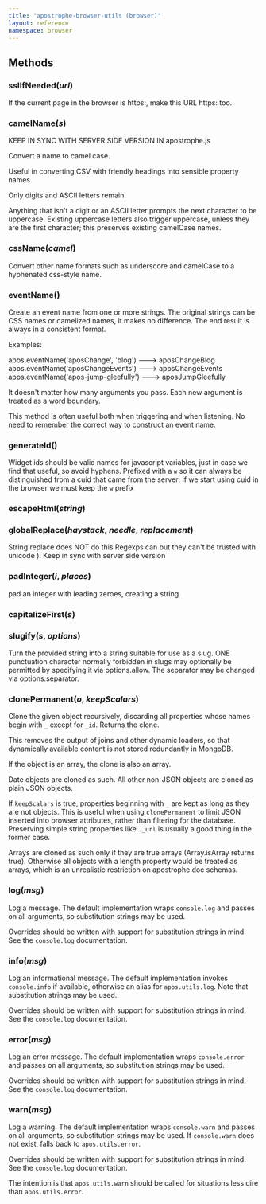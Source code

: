 ```yaml
---
title: "apostrophe-browser-utils (browser)"
layout: reference
namespace: browser
---
```


## Methods
### sslIfNeeded(*url*)
If the current page in the browser is https:, make this
URL https: too.
### camelName(*s*)
KEEP IN SYNC WITH SERVER SIDE VERSION IN apostrophe.js

Convert a name to camel case.

Useful in converting CSV with friendly headings into sensible property names.

Only digits and ASCII letters remain.

Anything that isn't a digit or an ASCII letter prompts the next character
to be uppercase. Existing uppercase letters also trigger uppercase, unless
they are the first character; this preserves existing camelCase names.
### cssName(*camel*)
Convert other name formats such as underscore and camelCase to a hyphenated css-style
name.
### eventName()
Create an event name from one or more strings. The original strings can be
CSS names or camelized names, it makes no difference. The end result
is always in a consistent format.

Examples:

apos.eventName('aposChange', 'blog') ---> aposChangeBlog
apos.eventName('aposChangeEvents') ---> aposChangeEvents
apos.eventName('apos-jump-gleefully') ---> aposJumpGleefully

It doesn't matter how many arguments you pass. Each new argument
is treated as a word boundary.

This method is often useful both when triggering and when listening.
No need to remember the correct way to construct an event name.
### generateId()
Widget ids should be valid names for javascript variables, just in case
we find that useful, so avoid hyphens. Prefixed with a `w` so it can
always be distinguished from a cuid that came from the server; if we
start using cuid in the browser we must keep the `w` prefix
### escapeHtml(*string*)

### globalReplace(*haystack*, *needle*, *replacement*)
String.replace does NOT do this
Regexps can but they can't be trusted with unicode ):
Keep in sync with server side version
### padInteger(*i*, *places*)
pad an integer with leading zeroes, creating a string
### capitalizeFirst(*s*)

### slugify(*s*, *options*)
Turn the provided string into a string suitable for use as a slug.
ONE punctuation character normally forbidden in slugs may
optionally be permitted by specifying it via options.allow.
The separator may be changed via options.separator.
### clonePermanent(*o*, *keepScalars*)
Clone the given object recursively, discarding all
properties whose names begin with `_` except
for `_id`. Returns the clone.

This removes the output of joins and
other dynamic loaders, so that dynamically available
content is not stored redundantly in MongoDB.

If the object is an array, the clone is also an array.

Date objects are cloned as such. All other non-JSON
objects are cloned as plain JSON objects.

If `keepScalars` is true, properties beginning with `_`
are kept as long as they are not objects. This is useful
when using `clonePermanent` to limit JSON inserted into
browser attributes, rather than filtering for the database.
Preserving simple string properties like `._url` is usually
a good thing in the former case.

Arrays are cloned as such only if they are true arrays
(Array.isArray returns true). Otherwise all objects with
a length property would be treated as arrays, which is
an unrealistic restriction on apostrophe doc schemas.
### log(*msg*)
Log a message. The default
implementation wraps `console.log` and passes on
all arguments, so substitution strings may be used.

Overrides should be written with support for
substitution strings in mind. See the
`console.log` documentation.
### info(*msg*)
Log an informational message. The default
implementation invokes
`console.info` if available, otherwise
an alias for `apos.utils.log`. Note that
substitution strings may be used.

Overrides should be written with support for
substitution strings in mind. See the
`console.log` documentation.
### error(*msg*)
Log an error message. The default implementation
wraps `console.error` and passes on all arguments,
so substitution strings may be used.

Overrides should be written with support for
substitution strings in mind. See the
`console.log` documentation.
### warn(*msg*)
Log a warning. The default implementation wraps
`console.warn` and passes on all arguments,
so substitution strings may be used.
If `console.warn` does not exist, falls back
to `apos.utils.error`.

Overrides should be written with support for
substitution strings in mind. See the
`console.log` documentation.

The intention is that `apos.utils.warn` should be
called for situations less dire than
`apos.utils.error`.
